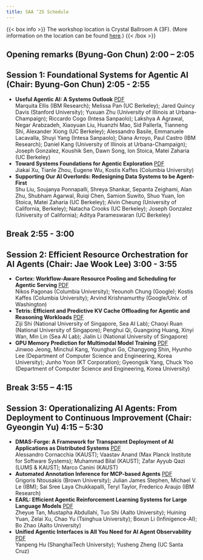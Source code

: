 ```yaml
---
title: SAA ’25 Schedule
---
```


<style>
:root {
    --main-width: 1024px;
}
body {
  background:var(--code-bg);
}
.post-content h1 {
  font-size: 35px;
}
.post-content h2 {
  font-size: 19px;
}
.post-content ul {
  margin-left: 30px;
}
.post-content span.programtime {
  font-weight: lighter;
  margin-left: 8px;
}
object.email {
	height: 2em;
	margin: -1em 0;
	vertical-align: middle;
}
img.sponsor-logo {
    max-width: 50%;
}
</style>

{{< box info >}}
The workshop location is Crystal Ballroom A (3F). (More information on the location can be found <a href="https://www.lottehotel.com/world-hotel/en/wedding-convention/convention/crystal-ballroom">here</a>.)
{{< /box >}}

<h2>Opening remarks (Byung-Gon Chun) <span class="programtime">2:00 – 2:05</span></h2>

<h2>Session 1: Foundational Systems for Agentic AI (Chair: Byung-Gon Chun) <span class="programtime">2:05 - 2:55</span></h2>

<ul>
<li><strong>Useful Agentic AI: A Systems Outlook</strong> <a href="/papers/Useful Agentic AI - A Systems Outlook.pdf">PDF</a><br>
Marquita Ellis (IBM Research); Melissa Pan (UC Berkeley); Jared Quincy Davis (Stanford University); Yuxuan Zhu (University of Illinois at Urbana-Champaign); Riccardo Cogo (Intesa Sanpaolo); Lakshya A Agrawal, Negar Arabzadeh, Xiaoyuan Liu, Huanzhi Mao, Sid Pallerla, Tianneng Shi, Alexander Xiong (UC Berkeley); Alessandro Basile, Emmanuele Lacavalla, Shuyi Yang (Intesa Sanpaolo); Diana Arroyo, Paul Castro (IBM Research); Daniel Kang (University of Illinois at Urbana-Champaign); Joseph Gonzalez, Koushik Sen, Dawn Song, Ion Stoica, Matei Zaharia (UC Berkeley)</li>
<li><strong>Toward Systems Foundations for Agentic Exploration</strong> <a href="/papers/Toward Systems Foundations for Agentic Exploration.pdf">PDF</a><br>
Jiakai Xu, Tianle Zhou, Eugene Wu, Kostis Kaffes (Columbia University)</li>
<li><strong>Supporting Our AI Overlords: Redesigning Data Systems to be Agent-First</strong><br>
Shu Liu, Soujanya Ponnapalli, Shreya Shankar, Sepanta Zeighami, Alan Zhu, Shubham Agarwal, Ruiqi Chen, Samion Suwito, Shuo Yuan, Ion Stoica, Matei Zaharia (UC Berkeley); Alvin Cheung (University of California, Berkeley); Natacha Crooks (UC Berkeley); Joseph Gonzalez (University of California); Aditya Parameswaran (UC Berkeley)</li>
</ul>

<h2>Break <span class="programtime">2:55 - 3:00</span></h2>

<h2>Session 2: Efficient Resource Orchestration for AI Agents (Chair: Jae Wook Lee) <span class="programtime">3:00 - 3:55</span></h2>

<ul>
<li><strong>Cortex: Workflow-Aware Resource Pooling and Scheduling for Agentic Serving</strong> <a href="/papers/Cortex - Workflow-Aware Resource Pooling and Scheduling for Agentic Serving.pdf">PDF</a><br>
Nikos Pagonas (Columbia University); Yeounoh Chung (Google); Kostis Kaffes (Columbia University); Arvind Krishnamurthy (Google/Univ. of Washington)</li>
<li><strong>Tetris: Efficient and Predictive KV Cache Offloading for Agentic and Reasoning Workloads</strong> <a href="/papers/Tetris - Efficient and Predictive KV Cache Offloading for Agentic and Reasoning Workloads.pdf">PDF</a><br>
Ziji Shi (National University of Singapore, Sea AI Lab); Chaoyi Ruan (National University of Singapore); Penghui Qi, Guangxing Huang, Xinyi Wan, Min Lin (Sea AI Lab); Jialin Li (National University of Singapore)</li>
<li><strong>GPU Memory Prediction for Multimodal Model Training</strong> <a href="/papers/GPU Memory Prediction for Multimodal Model Training.pdf">PDF</a><br>
Jinwoo Jeong, Minchul Kang, Younghun Go, Changyong Shin, Hyunho Lee (Department of Computer Science and Engineering, Korea University); Junho Yoon (KT Corporation); Gyeongsik Yang, Chuck Yoo (Department of Computer Science and Engineering, Korea University)</li>
</ul>

<h2>Break <span class="programtime">3:55 – 4:15</span></h2>

<h2>Session 3: Operationalizing AI Agents: From Deployment to Continuous Improvement (Chair: Gyeongin Yu) <span class="programtime">4:15 – 5:30</span></h2>

<ul>
<li><strong>DMAS-Forge: A Framework for Transparent Deployment of AI Applications as Distributed Systems</strong> <a href="/papers/DMAS-Forge - A Framework for Transparent Deployment of AI Applications as Distributed Systems.pdf">PDF</a><br>
Alessandro Cornacchia (KAUST); Vaastav Anand (Max Planck Institute for Software Systems); Muhammad Bilal (KAUST); Zafar Ayyub Qazi (LUMS & KAUST); Marco Canini (KAUST)</li>
<li><strong>Automated Annotation Inference for MCP-based Agents</strong> <a href="/papers/Automated Annotation Inference for MCP-based Agents.pdf">PDF</a><br>
Grigoris Ntousakis (Brown University); Julian James Stephen, Michael V. Le (IBM); Sai Sree Laya Chukkapalli, Teryl Taylor, Frederico Araujo (IBM Research)</li>
<li><strong>EARL: Efficient Agentic Reinforcement Learning Systems for Large Language Models</strong> <a href="/papers/EARL - Efficient Agentic Reinforcement Learning Systems for Large Language Models.pdf">PDF</a><br>
Zheyue Tan, Mustapha Abdullahi, Tuo Shi (Aalto University); Huining Yuan, Zelai Xu, Chao Yu (Tsinghua University); Boxun Li (Infinigence-AI); Bo Zhao (Aalto University)</li>
<li><strong>Unified Agentic Interfaces is All You Need for AI Agent Observability</strong> <a href="/papers/Unified Agentic Interfaces is All You Need for AI Agent Observability.pdf">PDF</a><br>
Yanpeng Hu (ShanghaiTech University); Yusheng Zheng (UC Santa Cruz)</li>
</ul>
